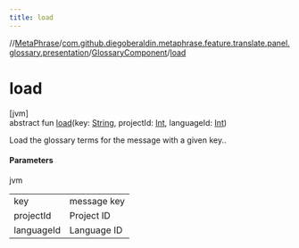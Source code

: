 ```yaml
---
title: load
---
```

//[MetaPhrase](../../../index.html)/[com.github.diegoberaldin.metaphrase.feature.translate.panel.glossary.presentation](../index.html)/[GlossaryComponent](index.html)/[load](load.html)



# load



[jvm]\
abstract fun [load](load.html)(key: [String](https://kotlinlang.org/api/latest/jvm/stdlib/kotlin/-string/index.html), projectId: [Int](https://kotlinlang.org/api/latest/jvm/stdlib/kotlin/-int/index.html), languageId: [Int](https://kotlinlang.org/api/latest/jvm/stdlib/kotlin/-int/index.html))



Load the glossary terms for the message with a given key..



#### Parameters


jvm

| | |
|---|---|
| key | message key |
| projectId | Project ID |
| languageId | Language ID |




